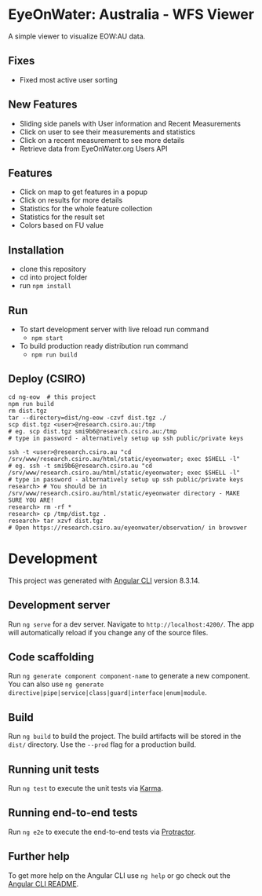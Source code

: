 # EyeOnWater: Australia - WFS Viewer

A simple viewer to visualize EOW:AU data.

## Fixes
- Fixed most active user sorting

## New Features
- Sliding side panels with User information and Recent Measurements
- Click on user to see their measurements and statistics
- Click on a recent measurement to see more details
- Retrieve data from EyeOnWater.org Users API

## Features
- Click on map to get features in a popup
- Click on results for more details
- Statistics for the whole feature collection
- Statistics for the result set
- Colors based on FU value

## Installation
- clone this repository
- cd into project folder
- run `npm install`

## Run
- To start development server with live reload run command
  - `npm start`
- To build production ready distribution run command
  - `npm run build`
  
## Deploy (CSIRO)

    cd ng-eow  # this project
    npm run build
    rm dist.tgz
    tar --directory=dist/ng-eow -czvf dist.tgz ./
    scp dist.tgz <user>@research.csiro.au:/tmp
    # eg. scp dist.tgz smi9b6@research.csiro.au:/tmp
    # type in password - alternatively setup up ssh public/private keys

    ssh -t <user>@research.csiro.au "cd /srv/www/research.csiro.au/html/static/eyeonwater; exec $SHELL -l"
    # eg. ssh -t smi9b6@research.csiro.au "cd /srv/www/research.csiro.au/html/static/eyeonwater; exec $SHELL -l"
    # type in password - alternatively setup up ssh public/private keys
    research> # You should be in /srv/www/research.csiro.au/html/static/eyeonwater directory - MAKE SURE YOU ARE!
    research> rm -rf *
    research> cp /tmp/dist.tgz .
    research> tar xzvf dist.tgz
    # Open https://research.csiro.au/eyeonwater/observation/ in browswer

# Development

This project was generated with [Angular CLI](https://github.com/angular/angular-cli) version 8.3.14.

## Development server

Run `ng serve` for a dev server. Navigate to `http://localhost:4200/`. The app will automatically reload if you change any of the source files.

## Code scaffolding

Run `ng generate component component-name` to generate a new component. You can also use `ng generate directive|pipe|service|class|guard|interface|enum|module`.

## Build

Run `ng build` to build the project. The build artifacts will be stored in the `dist/` directory. Use the `--prod` flag for a production build.

## Running unit tests

Run `ng test` to execute the unit tests via [Karma](https://karma-runner.github.io).

## Running end-to-end tests

Run `ng e2e` to execute the end-to-end tests via [Protractor](http://www.protractortest.org/).

## Further help

To get more help on the Angular CLI use `ng help` or go check out the [Angular CLI README](https://github.com/angular/angular-cli/blob/master/README.md).
